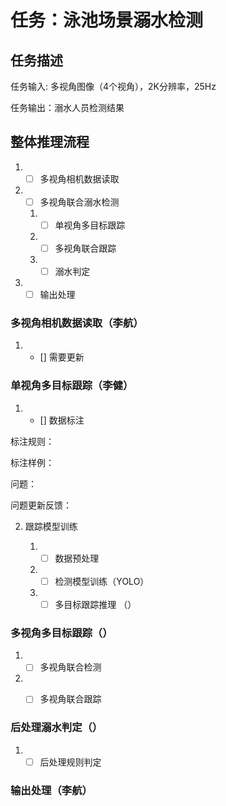 # 任务：泳池场景溺水检测

## 任务描述
任务输入: 多视角图像（4个视角），2K分辨率，25Hz

任务输出：溺水人员检测结果

## 整体推理流程
1. - [ ] 多视角相机数据读取
2. - [ ] 多视角联合溺水检测
    1. - [ ] 单视角多目标跟踪
    2. - [ ] 多视角联合跟踪
    3. - [ ] 溺水判定
3. - [ ] 输出处理

### 多视角相机数据读取（李航）
1. - [] 需要更新

### 单视角多目标跟踪（李健）
1. - [] 数据标注

标注规则：

标注样例：

问题： 

问题更新反馈：

2. 跟踪模型训练

    1. - [ ] 数据预处理

    2. - [ ] 检测模型训练（YOLO）

    3. - [ ] 多目标跟踪推理 （）

### 多视角多目标跟踪（）
1. - [ ] 多视角联合检测

2. - [ ] 多视角联合跟踪


### 后处理溺水判定（）
1. -[ ] 后处理规则判定

### 输出处理（李航）



